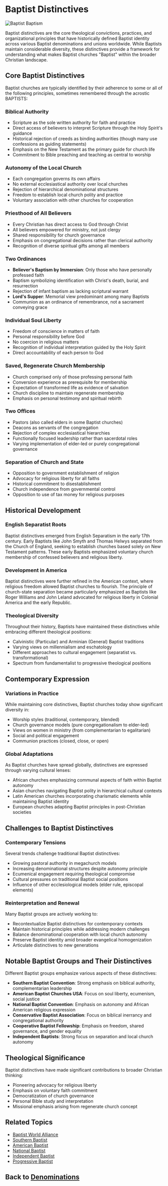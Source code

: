 # Baptist Distinctives

![Baptist Baptism](../images/baptist_baptism.jpg)

Baptist distinctives are the core theological convictions, practices, and organizational principles that have historically defined Baptist identity across various Baptist denominations and unions worldwide. While Baptists maintain considerable diversity, these distinctives provide a framework for understanding what makes Baptist churches "Baptist" within the broader Christian landscape.

## Core Baptist Distinctives

Baptist churches are typically identified by their adherence to some or all of the following principles, sometimes remembered through the acrostic BAPTISTS:

### Biblical Authority

- Scripture as the sole written authority for faith and practice
- Direct access of believers to interpret Scripture through the Holy Spirit's guidance
- Historical rejection of creeds as binding authorities (though many use confessions as guiding statements)
- Emphasis on the New Testament as the primary guide for church life
- Commitment to Bible preaching and teaching as central to worship

### Autonomy of the Local Church

- Each congregation governs its own affairs
- No external ecclesiastical authority over local churches
- Rejection of hierarchical denominational structures
- Freedom to establish local church polity and practice
- Voluntary association with other churches for cooperation

### Priesthood of All Believers

- Every Christian has direct access to God through Christ
- All believers empowered for ministry, not just clergy
- Shared responsibility for church governance
- Emphasis on congregational decisions rather than clerical authority
- Recognition of diverse spiritual gifts among all members

### Two Ordinances

- **Believer's Baptism by Immersion**: Only those who have personally professed faith
- Baptism symbolizing identification with Christ's death, burial, and resurrection
- Rejection of infant baptism as lacking scriptural warrant
- **Lord's Supper**: Memorial view predominant among many Baptists
- Communion as an ordinance of remembrance, not a sacrament conveying grace

### Individual Soul Liberty

- Freedom of conscience in matters of faith
- Personal responsibility before God
- No coercion in religious matters
- Recognition of individual interpretation guided by the Holy Spirit
- Direct accountability of each person to God

### Saved, Regenerate Church Membership

- Church comprised only of those professing personal faith
- Conversion experience as prerequisite for membership
- Expectation of transformed life as evidence of salvation
- Church discipline to maintain regenerate membership
- Emphasis on personal testimony and spiritual rebirth

### Two Offices

- Pastors (also called elders in some Baptist churches)
- Deacons as servants of the congregation
- Rejection of complex ecclesiastical hierarchies
- Functionally focused leadership rather than sacerdotal roles
- Varying implementation of elder-led or purely congregational governance

### Separation of Church and State

- Opposition to government establishment of religion
- Advocacy for religious liberty for all faiths
- Historical commitment to disestablishment
- Church independence from governmental control
- Opposition to use of tax money for religious purposes

## Historical Development

### English Separatist Roots

Baptist distinctives emerged from English Separatism in the early 17th century. Early Baptists like John Smyth and Thomas Helwys separated from the Church of England, seeking to establish churches based solely on New Testament patterns. These early Baptists emphasized voluntary church membership of confessed believers and religious liberty.

### Development in America

Baptist distinctives were further refined in the American context, where religious freedom allowed Baptist churches to flourish. The principle of church-state separation became particularly emphasized as Baptists like Roger Williams and John Leland advocated for religious liberty in Colonial America and the early Republic.

### Theological Diversity

Throughout their history, Baptists have maintained these distinctives while embracing different theological positions:
- Calvinistic (Particular) and Arminian (General) Baptist traditions
- Varying views on millennialism and eschatology
- Different approaches to cultural engagement (separatist vs. transformational)
- Spectrum from fundamentalist to progressive theological positions

## Contemporary Expression

### Variations in Practice

While maintaining core distinctives, Baptist churches today show significant diversity in:
- Worship styles (traditional, contemporary, blended)
- Church governance models (pure congregationalism to elder-led)
- Views on women in ministry (from complementarian to egalitarian)
- Social and political engagement
- Communion practices (closed, close, or open)

### Global Adaptations

As Baptist churches have spread globally, distinctives are expressed through varying cultural lenses:
- African churches emphasizing communal aspects of faith within Baptist autonomy
- Asian churches navigating Baptist polity in hierarchical cultural contexts
- Latin American churches incorporating charismatic elements while maintaining Baptist identity
- European churches adapting Baptist principles in post-Christian societies

## Challenges to Baptist Distinctives

### Contemporary Tensions

Several trends challenge traditional Baptist distinctives:
- Growing pastoral authority in megachurch models
- Increasing denominational structures despite autonomy principle
- Ecumenical engagement requiring theological compromise
- Cultural pressures on traditional Baptist social positions
- Influence of other ecclesiological models (elder rule, episcopal elements)

### Reinterpretation and Renewal

Many Baptist groups are actively working to:
- Recontextualize Baptist distinctives for contemporary contexts
- Maintain historical principles while addressing modern challenges
- Balance denominational cooperation with local church autonomy
- Preserve Baptist identity amid broader evangelical homogenization
- Articulate distinctives to new generations

## Notable Baptist Groups and Their Distinctives

Different Baptist groups emphasize various aspects of these distinctives:

- **Southern Baptist Convention**: Strong emphasis on biblical authority, complementarian leadership
- **American Baptist Churches USA**: Focus on soul liberty, ecumenism, social justice
- **National Baptist Convention**: Emphasis on autonomy and African American religious expression
- **Conservative Baptist Association**: Focus on biblical inerrancy and congregational authority
- **Cooperative Baptist Fellowship**: Emphasis on freedom, shared governance, and gender equality
- **Independent Baptists**: Strong focus on separation and local church autonomy

## Theological Significance

Baptist distinctives have made significant contributions to broader Christian thinking:
- Pioneering advocacy for religious liberty
- Emphasis on voluntary faith commitment
- Democratization of church governance
- Personal Bible study and interpretation
- Missional emphasis arising from regenerate church concept

## Related Topics

- [Baptist World Alliance](./baptist_world_alliance.md)
- [Southern Baptist](./southern_baptist.md)
- [American Baptist](./american_baptist.md)
- [National Baptist](./national_baptist.md)
- [Independent Baptist](./independent_baptist.md)
- [Progressive Baptist](./progressive_baptist.md)

## Back to [Denominations](./README.md)
